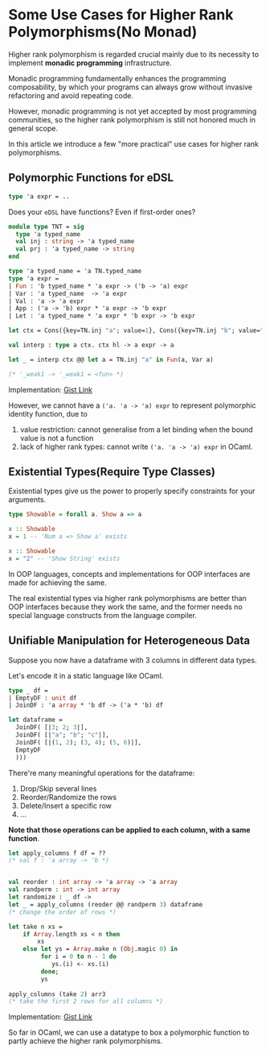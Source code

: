 # Some Use Cases for Higher Rank Polymorphisms(No Monad)

Higher rank polymorphism is regarded crucial mainly due to its necessity to
implement **monadic programming** infrastructure.

Monadic programming fundamentally enhances the programming composability,
by which your programs can always grow without invasive refactoring and
avoid repeating code.

However, monadic programming is not yet accepted by most programming communities,
so the higher rank polymorphism is still not honored much in general scope.

In this article we introduce a few "more practical" use cases for higher rank polymorphisms.

## Polymorphic Functions for eDSL

```ocaml
type 'a expr = ..
```

Does your `eDSL` have functions? Even if first-order ones?

```ocaml
module type TNT = sig
  type 'a typed_name
  val inj : string -> 'a typed_name
  val prj : 'a typed_name -> string
end

type 'a typed_name = 'a TN.typed_name
type 'a expr =
| Fun : 'b typed_name * 'a expr -> ('b -> 'a) expr
| Var : 'a typed_name  -> 'a expr
| Val : 'a -> 'a expr
| App : ('a -> 'b) expr * 'a expr -> 'b expr
| Let : 'a typed_name * 'a expr * 'b expr -> 'b expr

let ctx = Cons({key=TN.inj "a"; value=1}, Cons({key=TN.inj "b"; value="3"}, Nil))

val interp : type a ctx. ctx hl -> a expr -> a

let _ = interp ctx @@ let a = TN.inj "a" in Fun(a, Var a)

(* '_weak1 -> '_weak1 = <fun> *)
```

Implementation: [Gist Link](https://gist.github.com/thautwarm/080795ebc7d1c26d1e7f103ceb1ec1ca)

However, we cannot have a `('a. 'a -> 'a) expr` to represent polymorphic identity function,
due to

1. value restriction: cannot generalise from a let binding when the bound value is not a function
2. lack of higher rank types: cannot write `('a. 'a -> 'a) expr` in OCaml.

## Existential Types(Require Type Classes)

Existential types give us the power to properly specify constraints for your arguments.

```haskell
type Showable = forall a. Show a => a

x :: Showable
x = 1 -- 'Num a => Show a' exists

x :: Showable
x = "2" -- 'Show String' exists
```

In OOP languages, concepts and implementations for OOP interfaces are made for achieving the same.

The real existential types via higher rank polymorphisms are better than OOP interfaces because they work the same,
and the former needs no special language constructs from the language compiler.

## Unifiable Manipulation for Heterogeneous Data

Suppose you now have a dataframe with 3 columns in different data types.

Let's encode it in a static language like OCaml.

```ocaml
type _ df =
| EmptyDF : unit df
| JoinDF : 'a array * 'b df -> ('a * 'b) df

let dataframe =
  JoinDF( [|3; 2; 3|],
  JoinDF( [|"a"; "b"; "c"|],
  JoinDF( [|(1, 2); (3, 4); (5, 6)|],
  EmptyDF
  )))
```

There're many meaningful operations for the dataframe:

1. Drop/Skip several lines
2. Reorder/Randomize the rows
3. Delete/Insert a specific row
4. ...

**Note that those operations can be applied to each column, with a same function**.

```ocaml
let apply_columns f df = ??
(* val f : 'a array -> 'b *)


val reorder : int array -> 'a array -> 'a array
val randperm : int -> int array
let randomize : _ df -> 
let _ = apply_columns (reoder @@ randperm 3) dataframe
(* change the order of rows *)

let take n xs =
    if Array.length xs < n then
        xs
    else let ys = Array.make n (Obj.magic 0) in
         for i = 0 to n - 1 do
            ys.(i) <- xs.(i)
         done;
         ys
    
apply_columns (take 2) arr3
(* take the first 2 rows for all columns *)
```

Implementation: [Gist Link](https://gist.github.com/thautwarm/01ab69d4ae2420cd4ec6b7cb7607d425)

So far in OCaml, we can use a datatype to box a polymorphic function to partly achieve the higher rank polymorphisms.

